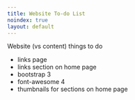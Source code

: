 ```yaml
---
title: Website To-do List
noindex: true
layout: default
---
```

Website (vs content) things to do

 * links page
 * links section on home page
 * bootstrap 3
 * font-awesome 4
 * thumbnails for sections on home page

